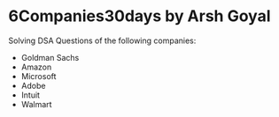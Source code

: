 # 6Companies30days by Arsh Goyal

Solving DSA Questions of the following companies:
 - Goldman Sachs
 - Amazon
 - Microsoft
 - Adobe
 - Intuit
 - Walmart
